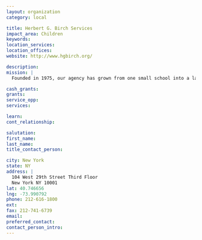 ```yaml
---
layout: organization
category: local

title: Herbert G. Birch Services
impact_area: Children
keywords: 
location_services: 
location_offices: 
website: http://www.hgbirch.org/

description: 
mission: |
  Founded in 1975, our agency has grown from one small school into a large network of programs serving a wide range of New Yorkers who face significant challenges. Through a wide range of educational services, residential and family support programs, we enable these adults and children to achieve their full potential — while also transforming their lives.

cash_grants: 
grants: 
service_opp: 
services: 

learn: 
cont_relationship: 

salutation: 
first_name: 
last_name: 
title_contact_person: 

city: New York
state: NY
address: |
  104 West 29th Street Third Floor    
  New York NY 10001
lat: 40.746656
lng: -73.990792
phone: 212-616-1800
ext: 
fax: 212-741-6739
email: 
preferred_contact: 
contact_person_intro: 
---
```

